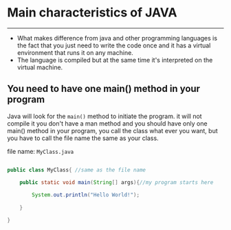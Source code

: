 # Main characteristics of JAVA

---

- What makes difference from java and other programming languages is the fact that you just need to write the code once and it has a virtual environment that runs it on any machine.
- The language is compiled but at the same time it's interpreted on the virtual machine.

## You need to have one main() method in your program

Java will look for the `main()` method to initiate the program. it will not compile it you don't have a man method and you should have only one main() method in your program, you call the class what ever you want, but you have to call the file name the same as your class. 

file name: `MyClass.java`

```java

public class MyClass{ //same as the file name

	public static void main(String[] args){//my program starts here
		
		System.out.println("Hello World!");
	
	}

}

```
